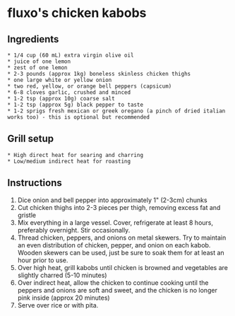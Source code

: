 # fluxo's chicken kabobs

## Ingredients
    * 1/4 cup (60 mL) extra virgin olive oil
    * juice of one lemon
    * zest of one lemon
    * 2-3 pounds (approx 1kg) boneless skinless chicken thighs
    * one large white or yellow onion
    * two red, yellow, or orange bell peppers (capsicum)
    * 6-8 cloves garlic, crushed and minced
    * 1-2 tsp (approx 10g) coarse salt 
    * 1-2 tsp (approx 5g) black pepper to taste
    * 1-2 sprigs fresh mexican or greek oregano (a pinch of dried italian works too) - this is optional but recommended

## Grill setup
    * High direct heat for searing and charring
    * Low/medium indirect heat for roasting

## Instructions
1. Dice onion and bell pepper into approximately 1" (2-3cm) chunks
1. Cut chicken thighs into 2-3 pieces per thigh, removing excess fat and gristle
1. Mix everything in a large vessel. Cover, refrigerate at least 8 hours, preferably overnight. Stir occasionally.
1. Thread chicken, peppers, and onions on metal skewers. Try to maintain an even distribution of chicken, pepper, and onion on each kabob. Wooden skewers can be used, just be sure to soak them for at least an hour prior to use.
1. Over high heat, grill kabobs until chicken is browned and vegetables are slightly charred (5-10 minutes)
1. Over indirect heat, allow the chicken to continue cooking until the peppers and onions are soft and sweet, and the chicken is no longer pink inside (approx 20 minutes)
1. Serve over rice or with pita.
